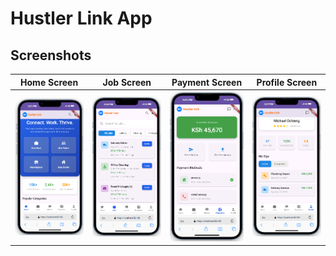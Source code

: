 # Hustler Link App

## Screenshots

| Home Screen                                         | Job Screen                                          | Payment Screen                                          | Profile Screen                                         |
|-----------------------------------------------------|-----------------------------------------------------|---------------------------------------------------------|--------------------------------------------------------|
| <img src="screenshots/home_screen.png" width="200"> | <img src="screenshots/jobs_screen.png" width="200"> | <img src="screenshots/payment_screen.png" width="200"> | <img src="screenshots/profile_screen.png" width="200"> |